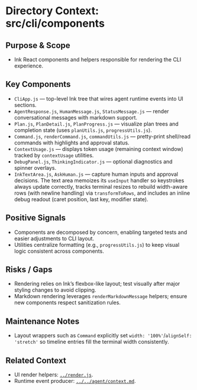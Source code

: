 # Directory Context: src/cli/components

## Purpose & Scope
- Ink React components and helpers responsible for rendering the CLI experience.

## Key Components
- `CliApp.js` — top-level Ink tree that wires agent runtime events into UI sections.
- `AgentResponse.js`, `HumanMessage.js`, `StatusMessage.js` — render conversational messages with markdown support.
- `Plan.js`, `PlanDetail.js`, `PlanProgress.js` — visualize plan trees and completion state (uses `planUtils.js`, `progressUtils.js`).
- `Command.js`, `renderCommand.js`, `commandUtils.js` — pretty-print shell/read commands with highlights and approval status.
- `ContextUsage.js` — displays token usage (remaining context window) tracked by `contextUsage` utilities.
- `DebugPanel.js`, `ThinkingIndicator.js` — optional diagnostics and spinner overlays.
- `InkTextArea.js`, `AskHuman.js` — capture human inputs and approval decisions. The text area memoizes its `useInput` handler so keystrokes always update correctly, tracks terminal resizes to rebuild width-aware rows (with newline handling) via `transformToRows`, and includes an inline debug readout (caret position, last key, modifier state).

## Positive Signals
- Components are decomposed by concern, enabling targeted tests and easier adjustments to CLI layout.
- Utilities centralize formatting (e.g., `progressUtils.js`) to keep visual logic consistent across components.

## Risks / Gaps
- Rendering relies on Ink’s flexbox-like layout; test visually after major styling changes to avoid clipping.
- Markdown rendering leverages `renderMarkdownMessage` helpers; ensure new components respect sanitization rules.

## Maintenance Notes
- Layout wrappers such as `Command` explicitly set `width: '100%'`/`alignSelf: 'stretch'` so timeline entries fill the
  terminal width consistently.

## Related Context
- UI render helpers: [`../render.js`](../render.js).
- Runtime event producer: [`../../agent/context.md`](../../agent/context.md).

